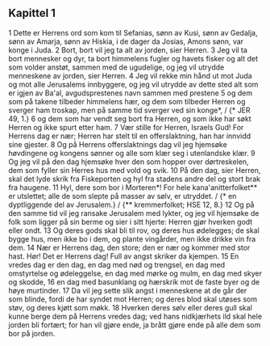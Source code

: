 ## Kapittel 1

1 Dette er Herrens ord som kom til Sefanias, sønn av Kusi, sønn av Gedalja, sønn av Amarja, sønn av Hiskia, i de dager da Josias, Amons sønn, var konge i Juda.
2 Bort, bort vil jeg ta alt av jorden, sier Herren.
3 Jeg vil ta bort mennesker og dyr, ta bort himmelens fugler og havets fisker og alt det som volder anstøt, sammen med de ugudelige, og jeg vil utrydde menneskene av jorden, sier Herren.
4 Jeg vil rekke min hånd ut mot Juda og mot alle Jerusalems innbyggere, og jeg vil utrydde av dette sted alt som er igjen av Ba'al, avgudsprestenes navn sammen med prestene
5 og dem som på takene tilbeder himmelens hær, og dem som tilbeder Herren og sverger ham troskap, men på samme tid sverger ved sin konge*, / {* JER 49, 1.}
6 og dem som har vendt seg bort fra Herren, og som ikke har søkt Herren og ikke spurt etter ham.
7 Vær stille for Herren, Israels Gud! For Herrens dag er nær; Herren har stelt til en offerslaktning, han har innvidd sine gjester.
8 Og på Herrens offerslaktnings dag vil jeg hjemsøke høvdingene og kongens sønner og alle som klær seg i utenlandske klær.
9 Og jeg vil på den dag hjemsøke hver den som hopper over dørtreskelen, dem som fyller sin Herres hus med vold og svik.
10 På den dag, sier Herren, skal det lyde skrik fra Fiskeporten og hyl fra stadens andre del og stort brak fra haugene.
11 Hyl, dere som bor i Morteren*! For hele kana'anitterfolket** er utslettet; alle de som slepte på masser av sølv, er utryddet. / {* en dyptliggende del av Jerusalem.} / {** kremmerfolket; HSE 12, 8.}
12 Og på den samme tid vil jeg ransake Jerusalem med lykter, og jeg vil hjemsøke de folk som ligger på sin berme og sier i sitt hjerte: Herren gjør hverken godt eller ondt.
13 Og deres gods skal bli til rov, og deres hus ødelegges; de skal bygge hus, men ikke bo i dem, og plante vingårder, men ikke drikke vin fra dem.
14 Nær er Herrens dag, den store; den er nær og kommer med stor hast. Hør! Det er Herrens dag! Full av angst skriker da kjempen.
15 En vredes dag er den dag, en dag med nød og trengsel, en dag med omstyrtelse og ødeleggelse, en dag med mørke og mulm, en dag med skyer og skodde,
16 en dag med basunklang og hærskrik mot de faste byer og de høye murtinder.
17 Da vil jeg sette slik angst i menneskene at de går der som blinde, fordi de har syndet mot Herren; og deres blod skal utøses som støv, og deres kjøtt som møkk.
18 Hverken deres sølv eller deres gull skal kunne berge dem på Herrens vredes dag; ved hans nidkjærhets ild skal hele jorden bli fortært; for han vil gjøre ende, ja brått gjøre ende på alle dem som bor på jorden.
